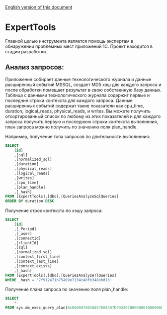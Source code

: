 [English version of this document](README_EN.md)

# ExpertTools
Главной целью инструмента является помощь экспертам в обнаружении проблемных мест приложений 1С. Проект находится в стадии разработки.

<h2>Анализ запросов:</h5>
Приложение собирает данные технологического журнала и данные расширенный событий MSSQL, создает MD5 хэш для каждого запроса и после обработки помещает результат в свою собственную базу данных. Таблица с данными технологического журнала содержит первые и последние строки контекста для каждого запроса. Данные расширенных событий содержат такие показатели как cpu_time, duration, logical_reads, physical_reads, и writes. Вы можете получить отсортированный список по любому из этих показателей и для каждого запроса получить первую и последнюю строки контекста выполнения, план запроса можно получить по значению поля plan_handle. 

Например, получение топа запросов по длительности выполнения:
```sql
SELECT 
    [id]
    ,[sql]
    ,[normalized_sql]
    ,[duration]
    ,[physical_reads]
    ,[logical_reads]
    ,[writes]
    ,[cpu_time]
    ,[plan_handle]
    ,[_hash]
FROM [ExpertTools].[dbo].[QueriesAnalyzeSqlQueries]
ORDER BY duration DESC
```
Получение строк контекста по хэшу запроса:
```sql
SELECT 
    [id]
    ,[_Period]
    ,[_user]
    ,[connectId]
    ,[clientId]
    ,[sql]
    ,[normalized_sql]
    ,[context_first_line]
    ,[context_last_line]
    ,[context_exists]
    ,[_hash]
FROM [ExpertTools].[dbo].[QueriesAnalyzeTlQueries]
WHERE _hash = '7f912471b75499e7134c48fb348ebd13'
```
Получение плана запроса по значению поля plan_handle:
```sql
SELECT 
	* 
FROM sys.dm_exec_query_plan(0x060007001DA57E04307D99330700000001000000000000000000000000000000000000000000000000000000)
```
